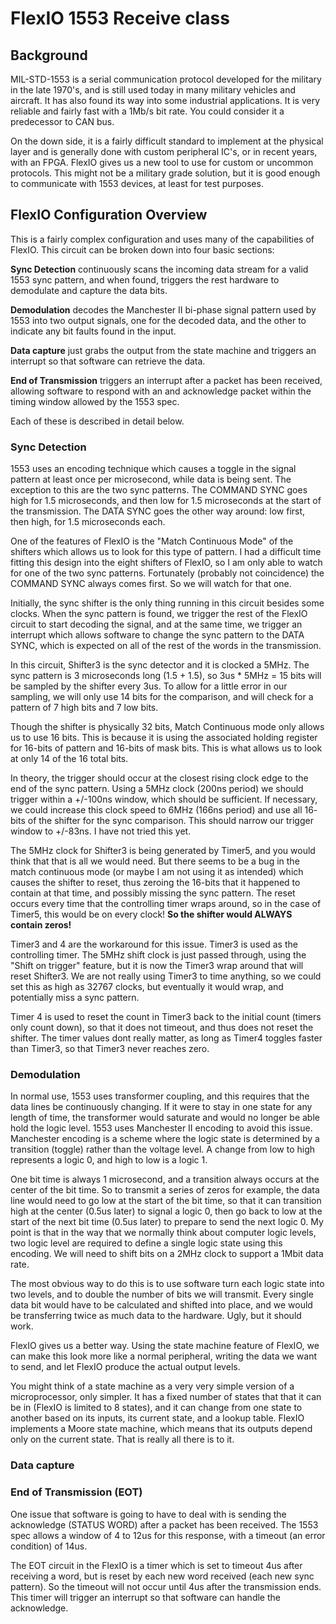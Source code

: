 FlexIO 1553 Receive class
==========================
## Background
MIL-STD-1553 is a serial communication protocol developed for the military
in the late 1970's, and is still used today in many military vehicles and
aircraft. It has also found its way into some industrial applications. It is
very reliable and fairly fast with a 1Mb/s bit rate. You could consider it
a predecessor to CAN bus.

On the down side, it is a fairly difficult standard to implement at the
physical layer and is generally done with custom peripheral IC's, or in
recent years, with an FPGA. FlexIO gives us a new tool to use for custom or
uncommon protocols. This might not be a military grade solution, but it is
good enough to communicate with 1553 devices, at least for test purposes.


## FlexIO Configuration Overview
This is a fairly complex configuration and uses many of the capabilities of
FlexIO. This circuit can be broken down into four basic sections:

 **Sync Detection** continuously scans the incoming data stream for a valid
 1553 sync pattern, and when found, triggers the rest hardware to
 demodulate and capture the data bits.

 **Demodulation** decodes the Manchester II bi-phase signal pattern used by
 1553 into two output signals, one for the decoded data, and the other to
 indicate any bit faults found in the input.

 **Data capture** just grabs the output from the state machine and triggers
 an interrupt so that software can retrieve the data.

 **End of Transmission** triggers an interrupt after a packet has been
 received, allowing software to respond with an and acknowledge packet
 within the timing window allowed by the 1553 spec.

 Each of these is described in detail below.


### Sync Detection

1553 uses an encoding technique which causes a toggle in the signal pattern
at least once per microsecond, while data is being sent. The exception to
this are the two sync patterns. The COMMAND SYNC goes high for 1.5
microseconds, and then low for 1.5 microseconds at the start of the
transmission. The DATA SYNC goes the other way around: low first, then
high, for 1.5 microseconds each.

One of the features of FlexIO is the "Match Continuous Mode" of the shifters
which allows us to look for this type of pattern. I had a difficult time
fitting this design into the eight shifters of FlexIO, so I am only able to
watch for one of the two sync patterns. Fortunately (probably not coincidence)
the COMMAND SYNC always comes first. So we will watch for that one.

Initially, the sync shifter is the only thing running in this circuit
besides some clocks. When the sync pattern is found, we trigger the rest of
the FlexIO circuit to start decoding the signal, and at the same time, we
trigger an interrupt which allows software to change the sync pattern to
the DATA SYNC, which is expected on all of the rest of the words in the
transmission.

In this circuit, Shifter3 is the sync detector and it is clocked a 5MHz.
The sync pattern is 3 microseconds long (1.5 + 1.5), so 3us * 5MHz = 15
bits will be sampled by the shifter every 3us. To allow for a little
error in our sampling, we will only use 14 bits for the comparison, and
will check for a pattern of 7 high bits and 7 low bits.

Though the shifter is physically 32 bits, Match Continuous mode only allows
us to use 16 bits. This is because it is using the associated holding
register for 16-bits of pattern and 16-bits of mask bits. This is what
allows us to look at only 14 of the 16 total bits.

In theory, the trigger should occur at the closest rising clock edge to the
end of the sync pattern. Using a 5MHz clock (200ns period) we should
trigger within a +/-100ns window, which should be sufficient. If necessary,
we could increase this clock speed to 6MHz (166ns period) and use all 16-
bits of the shifter for the sync comparison. This should narrow our trigger
window to +/-83ns. I have not tried this yet.

The 5MHz clock for Shifter3 is being generated by Timer5, and you would
think that that is all we would need. But there seems to be a bug in the
match continuous mode (or maybe I am not using it as intended) which causes
the shifter to reset, thus zeroing the 16-bits that it happened to contain
at that time, and possibly missing the sync pattern. The reset occurs every
time that the controlling timer wraps around, so in the case of Timer5,
this would be on every clock! **So the shifter would ALWAYS contain
zeros!**

Timer3 and 4 are the workaround for this issue. Timer3 is used as the
controlling timer. The 5MHz shift clock is just passed through, using the
"Shift on trigger" feature, but it is now the Timer3 wrap around that will
reset Shifter3. We are not really using Timer3 to time anything, so we
could set this as high as 32767 clocks, but eventually it would wrap, and
potentially miss a sync pattern.

Timer 4 is used to reset the count in Timer3 back to the initial count
(timers only count down), so that it does not timeout, and thus does not
reset the shifter. The timer values dont really matter, as long as Timer4
toggles faster than Timer3, so that Timer3 never reaches zero.


### Demodulation

In normal use, 1553 uses transformer coupling, and this requires that the
data lines be continuously changing. If it were to stay in one state for
any length of time, the transformer would saturate and would no longer be
able hold the logic level. 1553 uses Manchester II encoding to avoid this
issue. Manchester encoding is a scheme where the logic state is determined
by a transition (toggle) rather than the voltage level. A change from low
to high represents a logic 0, and high to low is a logic 1.

One bit time is always 1 microsecond, and a transition always occurs at the
center of the bit time. So to transmit a series of zeros for example, the
data line would need to go low at the start of the bit time, so that it can
transition high at the center (0.5us later) to signal a logic 0, then go
back to low at the start of the next bit time (0.5us later) to prepare to
send the next logic 0. My point is that in the way that we normally think
about computer logic levels, two logic level are required to define a
single logic state using this encoding. We will need to shift bits on a
2MHz clock to support a 1Mbit data rate.

The most obvious way to do this is to use software turn each logic state
into two levels, and to double the number of bits we will transmit. Every
single data bit would have to be calculated and shifted into place, and we
would be transferring twice as much data to the hardware. Ugly, but it
should work.

FlexIO gives us a better way. Using the state machine feature of FlexIO, we
can make this look more like a normal peripheral, writing the data we want
to send, and let FlexIO produce the actual output levels.

You might think of a state machine as a very very simple version of a
microprocessor, only simpler. It has a fixed number of states that that it
can be in (FlexIO is limited to 8 states), and it can change from one state
to another based on its inputs, its current state, and a lookup table.
FlexIO implements a Moore state machine, which means that its outputs
depend only on the current state. That is really all there is to it.


### Data capture


### End of Transmission (EOT)

One issue that software is going to have to deal with is sending the
acknowledge (STATUS WORD) after a packet has been received. The 1553 spec
allows a window of 4 to 12us for this response, with a timeout (an error
condition) of 14us.

The EOT circuit in the FlexIO is a timer which is set to timeout 4us after
receiving a word, but is reset by each new word received (each new sync
pattern). So the timeout will not occur until 4us after the transmission
ends. This timer will trigger an interrupt so that software can handle the
acknowledge.

